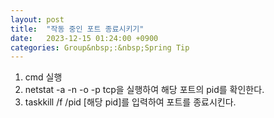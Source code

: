 ```yaml
---
layout: post
title:  "작동 중인 포트 종료시키기"
date:   2023-12-15 01:24:00 +0900
categories: Group&nbsp;:&nbsp;Spring Tip
---
```


1. cmd 실행
2. netstat -a -n -o -p tcp을 실행하여 해당 포트의 pid를 확인한다.
3. taskkill /f /pid [해당 pid]를 입력하여 포트를 종료시킨다.